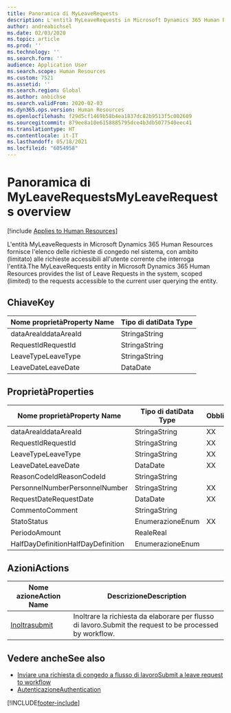 ```yaml
---
title: Panoramica di MyLeaveRequests
description: L'entità MyLeaveRequests in Microsoft Dynamics 365 Human Resources fornisce l'elenco delle richieste di congedo nel sistema, con ambito (limitato) alle richieste accessibili all'utente corrente che interroga l'entità.
author: andreabichsel
ms.date: 02/03/2020
ms.topic: article
ms.prod: ''
ms.technology: ''
ms.search.form: ''
audience: Application User
ms.search.scope: Human Resources
ms.custom: 7521
ms.assetid: ''
ms.search.region: Global
ms.author: anbichse
ms.search.validFrom: 2020-02-03
ms.dyn365.ops.version: Human Resources
ms.openlocfilehash: f29d5cf1469b58b4ea1837dc82b9513f5c002609
ms.sourcegitcommit: 879ee8a10e6158885795dce4b3db5077540eec41
ms.translationtype: HT
ms.contentlocale: it-IT
ms.lasthandoff: 05/18/2021
ms.locfileid: "6054958"
---
```

# <a name="myleaverequests-overview"></a><span data-ttu-id="eebd4-103">Panoramica di MyLeaveRequests</span><span class="sxs-lookup"><span data-stu-id="eebd4-103">MyLeaveRequests overview</span></span>

[!include [Applies to Human Resources](../includes/applies-to-hr.md)]

<span data-ttu-id="eebd4-104">L'entità MyLeaveRequests in Microsoft Dynamics 365 Human Resources fornisce l'elenco delle richieste di congedo nel sistema, con ambito (limitato) alle richieste accessibili all'utente corrente che interroga l'entità.</span><span class="sxs-lookup"><span data-stu-id="eebd4-104">The MyLeaveRequests entity in Microsoft Dynamics 365 Human Resources provides the list of Leave Requests in the system, scoped (limited) to the requests accessible to the current user querying the entity.</span></span>

## <a name="key"></a><span data-ttu-id="eebd4-105">Chiave</span><span class="sxs-lookup"><span data-stu-id="eebd4-105">Key</span></span>

  | <span data-ttu-id="eebd4-106">Nome proprietà</span><span class="sxs-lookup"><span data-stu-id="eebd4-106">Property Name</span></span> | <span data-ttu-id="eebd4-107">Tipo di dati</span><span class="sxs-lookup"><span data-stu-id="eebd4-107">Data Type</span></span> |
  |---------------|-----------|
  | <span data-ttu-id="eebd4-108">dataAreaId</span><span class="sxs-lookup"><span data-stu-id="eebd4-108">dataAreaId</span></span>    | <span data-ttu-id="eebd4-109">Stringa</span><span class="sxs-lookup"><span data-stu-id="eebd4-109">String</span></span>    |
  | <span data-ttu-id="eebd4-110">RequestId</span><span class="sxs-lookup"><span data-stu-id="eebd4-110">RequestId</span></span>     | <span data-ttu-id="eebd4-111">Stringa</span><span class="sxs-lookup"><span data-stu-id="eebd4-111">String</span></span>    |
  | <span data-ttu-id="eebd4-112">LeaveType</span><span class="sxs-lookup"><span data-stu-id="eebd4-112">LeaveType</span></span>     | <span data-ttu-id="eebd4-113">Stringa</span><span class="sxs-lookup"><span data-stu-id="eebd4-113">String</span></span>    |
  | <span data-ttu-id="eebd4-114">LeaveDate</span><span class="sxs-lookup"><span data-stu-id="eebd4-114">LeaveDate</span></span>     | <span data-ttu-id="eebd4-115">Data</span><span class="sxs-lookup"><span data-stu-id="eebd4-115">Date</span></span>      |
  
## <a name="properties"></a><span data-ttu-id="eebd4-116">Proprietà</span><span class="sxs-lookup"><span data-stu-id="eebd4-116">Properties</span></span>

  | <span data-ttu-id="eebd4-117">Nome proprietà</span><span class="sxs-lookup"><span data-stu-id="eebd4-117">Property Name</span></span>     | <span data-ttu-id="eebd4-118">Tipo di dati</span><span class="sxs-lookup"><span data-stu-id="eebd4-118">Data Type</span></span> | <span data-ttu-id="eebd4-119">Obbligatorio</span><span class="sxs-lookup"><span data-stu-id="eebd4-119">Required</span></span> |
  |-------------------|-----------|----------|
  | <span data-ttu-id="eebd4-120">dataAreaId</span><span class="sxs-lookup"><span data-stu-id="eebd4-120">dataAreaId</span></span>        | <span data-ttu-id="eebd4-121">Stringa</span><span class="sxs-lookup"><span data-stu-id="eebd4-121">String</span></span>    | <span data-ttu-id="eebd4-122">X</span><span class="sxs-lookup"><span data-stu-id="eebd4-122">X</span></span>        |
  | <span data-ttu-id="eebd4-123">RequestId</span><span class="sxs-lookup"><span data-stu-id="eebd4-123">RequestId</span></span>         | <span data-ttu-id="eebd4-124">Stringa</span><span class="sxs-lookup"><span data-stu-id="eebd4-124">String</span></span>    | <span data-ttu-id="eebd4-125">X</span><span class="sxs-lookup"><span data-stu-id="eebd4-125">X</span></span>        |
  | <span data-ttu-id="eebd4-126">LeaveType</span><span class="sxs-lookup"><span data-stu-id="eebd4-126">LeaveType</span></span>         | <span data-ttu-id="eebd4-127">Stringa</span><span class="sxs-lookup"><span data-stu-id="eebd4-127">String</span></span>    | <span data-ttu-id="eebd4-128">X</span><span class="sxs-lookup"><span data-stu-id="eebd4-128">X</span></span>        |
  | <span data-ttu-id="eebd4-129">LeaveDate</span><span class="sxs-lookup"><span data-stu-id="eebd4-129">LeaveDate</span></span>         | <span data-ttu-id="eebd4-130">Data</span><span class="sxs-lookup"><span data-stu-id="eebd4-130">Date</span></span>      | <span data-ttu-id="eebd4-131">X</span><span class="sxs-lookup"><span data-stu-id="eebd4-131">X</span></span>        |
  | <span data-ttu-id="eebd4-132">ReasonCodeId</span><span class="sxs-lookup"><span data-stu-id="eebd4-132">ReasonCodeId</span></span>      | <span data-ttu-id="eebd4-133">Stringa</span><span class="sxs-lookup"><span data-stu-id="eebd4-133">String</span></span>    |          |
  | <span data-ttu-id="eebd4-134">PersonnelNumber</span><span class="sxs-lookup"><span data-stu-id="eebd4-134">PersonnelNumber</span></span>   | <span data-ttu-id="eebd4-135">Stringa</span><span class="sxs-lookup"><span data-stu-id="eebd4-135">String</span></span>    | <span data-ttu-id="eebd4-136">X</span><span class="sxs-lookup"><span data-stu-id="eebd4-136">X</span></span>        |
  | <span data-ttu-id="eebd4-137">RequestDate</span><span class="sxs-lookup"><span data-stu-id="eebd4-137">RequestDate</span></span>       | <span data-ttu-id="eebd4-138">Data</span><span class="sxs-lookup"><span data-stu-id="eebd4-138">Date</span></span>      | <span data-ttu-id="eebd4-139">X</span><span class="sxs-lookup"><span data-stu-id="eebd4-139">X</span></span>        |
  | <span data-ttu-id="eebd4-140">Commento</span><span class="sxs-lookup"><span data-stu-id="eebd4-140">Comment</span></span>           | <span data-ttu-id="eebd4-141">Stringa</span><span class="sxs-lookup"><span data-stu-id="eebd4-141">String</span></span>    |          |
  | <span data-ttu-id="eebd4-142">Stato</span><span class="sxs-lookup"><span data-stu-id="eebd4-142">Status</span></span>            | <span data-ttu-id="eebd4-143">Enumerazione</span><span class="sxs-lookup"><span data-stu-id="eebd4-143">Enum</span></span>      | <span data-ttu-id="eebd4-144">X</span><span class="sxs-lookup"><span data-stu-id="eebd4-144">X</span></span>        |
  | <span data-ttu-id="eebd4-145">Periodo</span><span class="sxs-lookup"><span data-stu-id="eebd4-145">Amount</span></span>            | <span data-ttu-id="eebd4-146">Reale</span><span class="sxs-lookup"><span data-stu-id="eebd4-146">Real</span></span>      |          |
  | <span data-ttu-id="eebd4-147">HalfDayDefinition</span><span class="sxs-lookup"><span data-stu-id="eebd4-147">HalfDayDefinition</span></span> | <span data-ttu-id="eebd4-148">Enumerazione</span><span class="sxs-lookup"><span data-stu-id="eebd4-148">Enum</span></span>      |          |

## <a name="actions"></a><span data-ttu-id="eebd4-149">Azioni</span><span class="sxs-lookup"><span data-stu-id="eebd4-149">Actions</span></span>

 | <span data-ttu-id="eebd4-150">Nome azione</span><span class="sxs-lookup"><span data-stu-id="eebd4-150">Action Name</span></span>                               | <span data-ttu-id="eebd4-151">Descrizione</span><span class="sxs-lookup"><span data-stu-id="eebd4-151">Description</span></span>                                     |
 |-------------------------------------------|-------------------------------------------------|
 | [<span data-ttu-id="eebd4-152">Inoltra</span><span class="sxs-lookup"><span data-stu-id="eebd4-152">submit</span></span>](hr-developer-api-myleaverequests-submit.md)   | <span data-ttu-id="eebd4-153">Inoltrare la richiesta da elaborare per flusso di lavoro.</span><span class="sxs-lookup"><span data-stu-id="eebd4-153">Submit the request to be processed by workflow.</span></span> |

## <a name="see-also"></a><span data-ttu-id="eebd4-154">Vedere anche</span><span class="sxs-lookup"><span data-stu-id="eebd4-154">See also</span></span>

- [<span data-ttu-id="eebd4-155">Inviare una richiesta di congedo a flusso di lavoro</span><span class="sxs-lookup"><span data-stu-id="eebd4-155">Submit a leave request to workflow</span></span>](hr-developer-api-myleaverequests-submit.md)
- [<span data-ttu-id="eebd4-156">Autenticazione</span><span class="sxs-lookup"><span data-stu-id="eebd4-156">Authentication</span></span>](hr-developer-api-authentication.md)

[!INCLUDE[footer-include](../includes/footer-banner.md)]